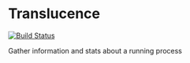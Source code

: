 # Translucence

[![Build Status](https://travis-ci.org/crhino/translucence.svg?branch=master)](https://travis-ci.org/crhino/translucence)

Gather information and stats about a running process

